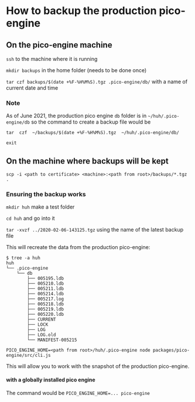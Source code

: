 # How to backup the production pico-engine

## On the pico-engine machine

`ssh` to the machine where it is running

`mkdir backups` in the home folder (needs to be done once)

`tar czf backups/$(date +%F-%H%M%S).tgz .pico-engine/db/` with a name of current date and time

### Note

As of June 2021, the production pico engine `db` folder is in `~/huh/.pico-engine/db` so the command to create a backup file would be
```
tar  czf  ~/backups/$(date +%F-%H%M%S).tgz  ~/huh/.pico-engine/db/
```

`exit`

## On the machine where backups will be kept

`scp -i <path to certificate> <machine>:<path from root>/backups/*.tgz .`

### Ensuring the backup works

`mkdir huh` make a test folder

`cd huh` and go into it

`tar -xvzf ../2020-02-06-143125.tgz` using the name of the latest backup file

This will recreate the data from the production pico-engine:

```
$ tree -a huh
huh
└── .pico-engine
    └── db
        ├── 005195.ldb
        ├── 005210.ldb
        ├── 005211.ldb
        ├── 005214.ldb
        ├── 005217.log
        ├── 005218.ldb
        ├── 005219.ldb
        ├── 005220.ldb
        ├── CURRENT
        ├── LOCK
        ├── LOG
        ├── LOG.old
        └── MANIFEST-005215
```

`PICO_ENGINE_HOME=<path from root>/huh/.pico-engine node packages/pico-engine/src/cli.js`

This will allow you to work with the snapshot of the production pico-engine.

#### with a globally installed pico engine

The command would be `PICO_ENGINE_HOME=... pico-engine`

